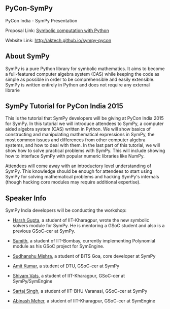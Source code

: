 ## PyCon-SymPy
PyCon India -  SymPy Presentation

Proposal Link: [Symbolic computation with Python](https://in.pycon.org/cfp/pycon-india-2015/proposals/symbolic-computation-with-python-sympy/)

Website Link: http://aktech.github.io/sympy-pycon

## About SymPy
SymPy is a pure Python library for symbolic mathematics. It aims to become a full-featured computer algebra system (CAS) while keeping the code as simple as possible in order to be comprehensible and easily extensible. SymPy is written entirely in Python and does not require any external librarie

## SymPy Tutorial for PyCon India 2015
This is the tutorial that SymPy developers will be giving at PyCon India 2015 for SymPy.
In this tutorial we will introduce attendees to SymPy, a computer aided algebra system (CAS) written in Python. We will show basics of constructing and manipulating mathematical expressions in SymPy, the most common issues and differences from other computer algebra systems, and how to deal with them. In the last part of this tutorial, we will show how to solve practical problems with SymPy. This will include showing how to interface SymPy with popular numeric libraries like NumPy.

Attendees will come away with an introductory level understanding of SymPy. This knowledge should be enough for attendees to start using SymPy for solving mathematical problems and hacking SymPy's internals (though hacking core modules may require additional expertise).

## Speaker Info

SymPy India developers will be conducting the workshop: 

* [Harsh Gupta](https://github.com/hargup), a student of IIT-Kharagpur, wrote the new symbolic solvers module for SymPy. He is mentoring a GSoC student and also is a previous GSoC-cer at SymPy. 

* [Sumith](https://github.com/sumith1896), a student of IIT-Bombay, currently implementing Polynomial module as his GSoC project for SymEngine. 

* [Sudhanshu Mishra](https://github.com/debugger22), a student of BITS Goa, core developer at SymPy

* [Amit Kumar](https://github.com/aktech), a student of DTU, GSoC-cer at SymPy 

* [Shivam Vats](https://github.com/shivamvats), a student of IIT-Kharagpur, GSoC-cer at SymPy/SymEngine 

* [Sartaj Singh](https://github.com/leosartaj), a student of IIT-BHU Varanasi, GSoC-cer at SymPy 

* [Abinash Meher](https://github.com/abinashmeher999), a student of IIT-Kharagpur, GSoC-cer at SymEngine
